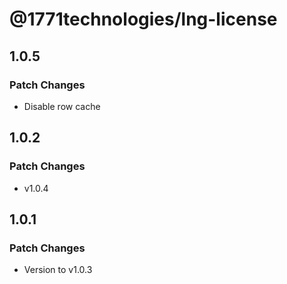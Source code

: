 # @1771technologies/lng-license

## 1.0.5

### Patch Changes

- Disable row cache

## 1.0.2

### Patch Changes

- v1.0.4

## 1.0.1

### Patch Changes

- Version to v1.0.3
